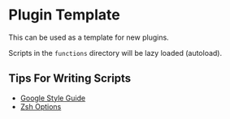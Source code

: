# Plugin Template

This can be used as a template for new plugins.

Scripts in the `functions` directory will be lazy loaded (autoload).

## Tips For Writing Scripts

- [Google Style Guide](https://google.github.io/styleguide/shellguide.html#s7-naming-conventions)
- [Zsh Options](https://zsh.sourceforge.io/Doc/Release/Options.html)
